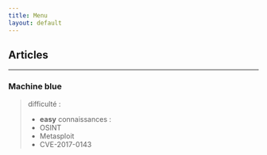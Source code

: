 ```yaml
---
title: Menu
layout: default
---
```

## Articles
---
<div>
<h3 class="background-color">Machine blue</h3>

> difficulté : 
> - **easy**
>connaissances :
> - OSINT
> - Metasploit
> - CVE-2017-0143
</div>


